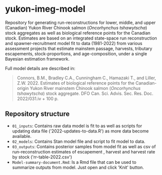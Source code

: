 # yukon-imeg-model

Repository for generating run-reconstructions for lower, middle, and upper (Canadian) Yukon River Chinook salmon (*Oncorhynchus tshawytscha*) stock aggregates as well as biological reference points for the Canadian stock. Estimates are based on an integrated state-space run reconstruction and spawner-recruitment model fit to data (1981-2022) from various assessment projects that estimate mainstem passage, harvests, tributary escapements, stock-proportions, and age-composition, under a single Bayesian estimation framework. 

Full model details are described in: 

>Connors, B.M., Bradley C.A., Cunningham C., Hamazaki T., and Liller, Z.W. 2022. Estimates of biological reference points for the Canadian-origin Yukon River mainstem Chinook salmon (*Oncorhynchus tshawytscha*) stock aggregate. DFO Can. Sci. Advis. Sec. Res. Doc. 2022/031.iv + 100 p.

## Repository structure
- `01_inputs`: Contains raw data model is fit to as well as scripts for updating data file ('2022-updates-to-data.R') as more data become available. 
- `02_models`: Contains Stan model file and script to fit model to data.
- `03_outputs`: Contains posterior samples from model fit as well as csv of run-reconstruction estimates of escapement , harvest and harvest rate by stock ('rr-table-2022.csv')
- `Model-summary-document.Rmd`: Is a Rmd file that can be used to summarize outputs from model. Just open and click 'Knit' button.
